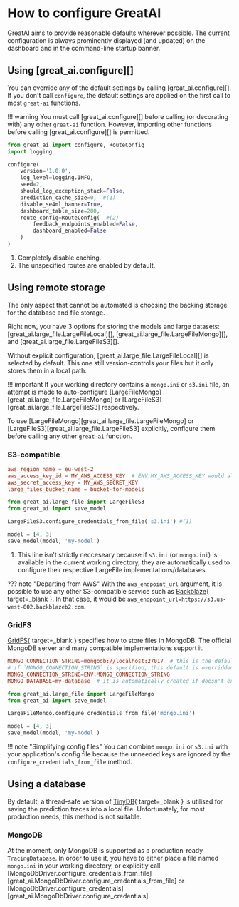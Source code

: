 # How to configure GreatAI

GreatAI aims to provide reasonable defaults wherever possible. The current configuration is always prominently displayed (and updated) on the dashboard and in the command-line startup banner.

## Using [great_ai.configure][]

You can override any of the default settings by calling [great_ai.configure][]. If you don't call `configure`, the default settings are applied on the first call to most `great-ai` functions.

!!! warning
    You must call [great_ai.configure][] before calling (or decorating with) any other `great-ai` function. However, importing other functions before calling [great_ai.configure][] is permitted.

```python title="configure-demo.py"
from great_ai import configure, RouteConfig
import logging

configure(
    version='1.0.0',
    log_level=logging.INFO,
    seed=2,
    should_log_exception_stack=False, 
    prediction_cache_size=0,  #(1)
    disable_se4ml_banner=True,
    dashboard_table_size=200,
    route_config=RouteConfig(  #(2)
        feedback_endpoints_enabled=False,
        dashboard_enabled=False
    )
)
```

1.  Completely disable caching.
2.  The unspecified routes are enabled by default.

## Using remote storage

The only aspect that cannot be automated is choosing the backing storage for the database and file storage.

Right now, you have 3 options for storing the models and large datasets: [great_ai.large_file.LargeFileLocal][], [great_ai.large_file.LargeFileMongo][], and [great_ai.large_file.LargeFileS3][].

Without explicit configuration, [great_ai.large_file.LargeFileLocal][] is selected by default. This one still version-controls your files but it only stores them in a local path.

!!! important
    If your working directory contains a `mongo.ini` or `s3.ini` file, an attempt is made to auto-configure [LargeFileMongo][great_ai.large_file.LargeFileMongo] or [LargeFileS3][great_ai.large_file.LargeFileS3] respectively.

To use [LargeFileMongo][great_ai.large_file.LargeFileMongo] or [LargeFileS3][great_ai.large_file.LargeFileS3] explicitly, configure them before calling any other `great-ai` function.

### S3-compatible

```toml title="s3.ini"
aws_region_name = eu-west-2
aws_access_key_id = MY_AWS_ACCESS_KEY  # ENV:MY_AWS_ACCESS_KEY would also work
aws_secret_access_key = MY_AWS_SECRET_KEY
large_files_bucket_name = bucket-for-models
```

```python title="use-s3.py"
from great_ai.large_file import LargeFileS3
from great_ai import save_model

LargeFileS3.configure_credentials_from_file('s3.ini') #(1)

model = [4, 3]
save_model(model, 'my-model')
```

1.  This line isn't strictly necceseary because if `s3.ini` (or `mongo.ini`) is available in the current working directory, they are automatically used to configure their respective LargeFile implementations/databases.

??? note "Departing from AWS"
    With the `aws_endpoint_url` argument, it is possible to use any other S3-compatible service such as [Backblaze](https://www.backblaze.com/){ target=_blank }. In that case, it would be `aws_endpoint_url=https://s3.us-west-002.backblazeb2.com`.

### GridFS

[GridFS](https://www.mongodb.com/docs/manual/core/gridfs/#:~:text=GridFS%20is%20a%20specification%20for,chunk%20as%20a%20separate%20document.){ target=_blank } specifies how to store files in MongoDB. The official MongoDB server and many compatible implementations support it.

```toml title="mongo.ini"
MONGO_CONNECTION_STRING=mongodb://localhost:27017  # this is the default value
# if `MONGO_CONNECTION_STRING` is specified, this default is overridden
MONGO_CONNECTION_STRING=ENV:MONGO_CONNECTION_STRING
MONGO_DATABASE=my-database  # it is automatically created if doesn't exist
```

```python title="use-mongo.py"
from great_ai.large_file import LargeFileMongo
from great_ai import save_model

LargeFileMongo.configure_credentials_from_file('mongo.ini')

model = [4, 3]
save_model(model, 'my-model')
```

!!! note "Simplifying config files"
    You can combine `mongo.ini` or `s3.ini` with your application's config file because the unneeded keys are ignored by the `configure_credentials_from_file` method.

## Using a database

By default, a thread-safe version of [TinyDB](https://tinydb.readthedocs.io/en/latest/){ target=_blank } is utilised for saving the prediction traces into a local file. Unfortunately, for most production needs, this method is not suitable.

### MongoDB

At the moment, only MongoDB is supported as a production-ready `TracingDatabase`. In order to use it, you have to either place a file named `mongo.ini` in your working directory, or explicitly call [MongoDbDriver.configure_credentials_from_file][great_ai.MongoDbDriver.configure_credentials_from_file] or [MongoDbDriver.configure_credentials][great_ai.MongoDbDriver.configure_credentials].

